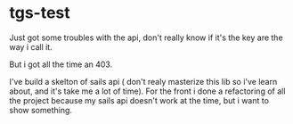 # tgs-test


Just got some troubles with the api, don't really know if it's the key are the way i call it.

But i got all the time an 403.

I've build a skelton of sails api ( don't realy masterize this lib so i've learn about, and it's take me a lot of time).
For the front i done a refactoring of all the project because my sails api doesn't work at the time, but i want to show something.